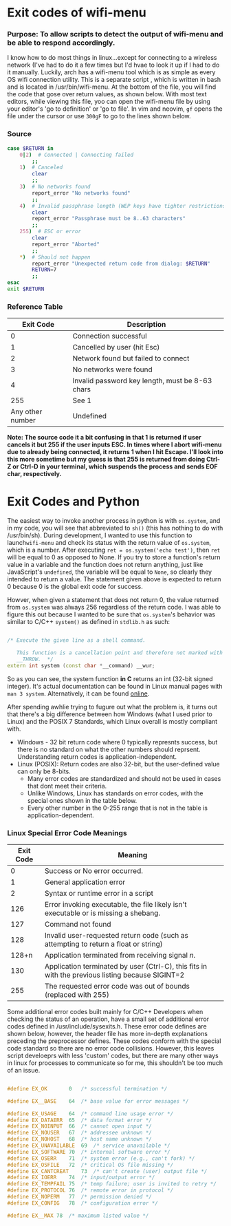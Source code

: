 # Exit codes of wifi-menu

### Purpose: To allow scripts to detect the output of wifi-menu and be able to respond accordingly.

I know how to do most things in linux...except for connecting to a wireless network (I've had to do
it a few times but I'd hvae to look it up if I had to do it manually.  Luckily, arch has a wifi-menu
tool which is as simple as every OS wifi connection utility.  This is a separate script , which is
written in bash and is located in /usr/bin/wifi-menu.  At the bottom of the file, you will find
the code that gose over return values, as shown below.  With most text editors, while viewing this
file, yoo can open the wifi-menu file by using your editor's 'go to definition' or 'go to file'.  In
vim and neovim, `gf` opens the file under the cursor or use `300gF` to go to the lines shown below.

### Source

```bash
case $RETURN in
    0|2)  # Connected | Connecting failed
        ;;
    1)  # Canceled
        clear
        ;;
    3)  # No networks found
        report_error "No networks found"
        ;;
    4)  # Invalid passphrase length (WEP keys have tighter restrictions)
        clear
        report_error "Passphrase must be 8..63 characters"
        ;;
    255)  # ESC or error
        clear
        report_error "Aborted"
        ;;
    *)  # Should not happen
        report_error "Unexpected return code from dialog: $RETURN"
        RETURN=7
        ;;
esac
exit $RETURN

```

### Reference Table


|Exit Code|Description|
|---------|-----------|
|0|Connection successful|
|1|Cancelled by user (hit Esc)|
|2|Network found but failed to connect|
|3|No networks were found|
|4|Invalid password key length, must be 8-63 chars|
|255|See 1|
|Any other number|Undefined|

**Note: The source code it a bit confusing in that 1 is returned if user cancels it but 255 if the
user inputs ESC.  In times where I abort wifi-menu due to already being connected, it returns 1 when
I hit Escape.  I'll look into this more sometime but my guess is that 255 is returned from doing
Ctrl-Z or Ctrl-D in your terminal, which suspends the process and sends EOF char, respectively.**

# Exit Codes and Python

The easiest way to invoke another process in python is with `os.system`, and in my code, you will
see that abbreviated to `sh()` (this has nothing to do with /usr/bin/sh).  During development, I
wanted to use this function to launch`wifi-menu` and check its status with the return value of
`os.system`, which is a number.  After executing `ret = os.system('echo test')`, then `ret` will
be equal to 0 as opposed to None.  If you try to store a function's return value in a variable and
the function does not return anything, just like JavaScript's `undefined`, the variable will be 
equal to `None`, so clearly they intended to return a value.  The statement given above is expected
to return 0 because 0 is the global exit code for success.  

Howver, when given a statement that does not return 0, the value returned from `os.system` was 
always 256 regardless of the return code.  I was able to figure this out because I wanted to be
sure that `os.system`'s behavior was similar to C/C++ `system()` as defined in `stdlib.h` as such:

```cpp

/* Execute the given line as a shell command.

   This function is a cancellation point and therefore not marked with
   __THROW.  */
extern int system (const char *__command) __wur;

```

So as you can see, the system function **in C** returns an int (32-bit signed integer).  It's actual
documentation can be found in Linux manual pages with `man 3 system`.  Alternatively, it can be found
[online](http://man7.org/linux/man-paages/man3/system.3.html).  

After spending awhlie trying to fugure out what the problem is, it turns out that there's a big difference
between how Windows (what I used prior to Linux) and the POSIX 7 Standards, which Linux overall is mostly
compliant with.  

* Windows - 32 bit return code where 0 typically represnts success, but there is no standard on
    what the other numbers should reprsent.  Understanding return codes is application-independent.
* Linux (POSIX): Return codes are also 32-bit, but the user-defined value can only be 8-bits.
    * Many error codes are standardized and should not be used in cases that dont meet their criteria.
    * Unlike Windows, Linux has standards on error codes, with the special ones shown in the table below.
    * Every other number in the 0-255 range that is not in the table is application-dependent.

### Linux Special Error Code Meanings

|Exit Code|Meaning|
|--------|--------|
|0|Success or No error occurred.|
|1|General application error|
|2|Syntax or runtime error in a script|
|126|Error invoking executable, the file likely isn't executable or is missing a shebang.|
|127|Command not found|
|128|Invalid user-requested return code (such as attempting to return a float or string)|
|128+n|Application terminated from receiving signal *n*.|
|130|Application terminated by user (Ctrl-C), this fits in with the previous listing because SIGINT=2|
|255|The requested error code was out of bounds (replaced with 255)|

Some additional error codes built mainly for C/C++ Developers when checking the status of an operation, have
a small set of additional error codes defined in /usr/include/sysexits.h.  These error code defines are shown
below, however, the header file has more in-depth explanations preceding the preprocessor defines.
These codes conform with the special code standard so there are no error code collisions.  However, this leaves
script develoeprs with less 'custom' codes, but there are many other ways in linux for processes to communicate
so for me, this shouldn't be too much of an issue.

```cpp

#define EX_OK		0	/* successful termination */

#define EX__BASE	64	/* base value for error messages */

#define EX_USAGE	64	/* command line usage error */
#define EX_DATAERR	65	/* data format error */
#define EX_NOINPUT	66	/* cannot open input */
#define EX_NOUSER	67	/* addressee unknown */
#define EX_NOHOST	68	/* host name unknown */
#define EX_UNAVAILABLE	69	/* service unavailable */
#define EX_SOFTWARE	70	/* internal software error */
#define EX_OSERR	71	/* system error (e.g., can't fork) */
#define EX_OSFILE	72	/* critical OS file missing */
#define EX_CANTCREAT	73	/* can't create (user) output file */
#define EX_IOERR	74	/* input/output error */
#define EX_TEMPFAIL	75	/* temp failure; user is invited to retry */
#define EX_PROTOCOL	76	/* remote error in protocol */
#define EX_NOPERM	77	/* permission denied */
#define EX_CONFIG	78	/* configuration error */

#define EX__MAX	78	/* maximum listed value */

```
